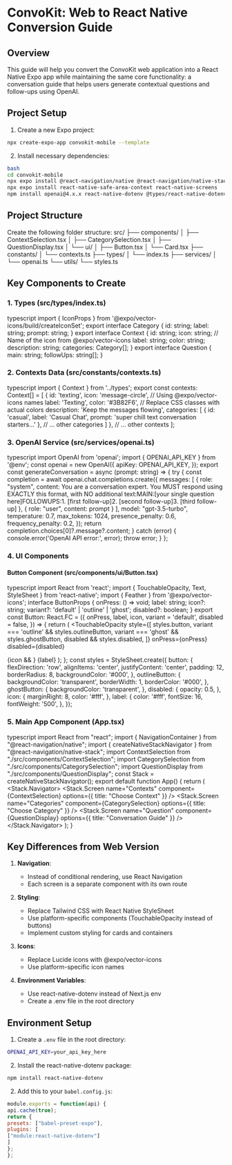 # ConvoKit: Web to React Native Conversion Guide

## Overview
This guide will help you convert the ConvoKit web application into a React Native Expo app while maintaining the same core functionality: a conversation guide that helps users generate contextual questions and follow-ups using OpenAI.

## Project Setup

1. Create a new Expo project:
```bash
npx create-expo-app convokit-mobile --template
```

2. Install necessary dependencies:
```bash
bash
cd convokit-mobile
npx expo install @react-navigation/native @react-navigation/native-stack
npx expo install react-native-safe-area-context react-native-screens
npm install openai@4.x.x react-native-dotenv @types/react-native-dotenv
```

## Project Structure
Create the following folder structure:
src/
├── components/
│ ├── ContextSelection.tsx
│ ├── CategorySelection.tsx
│ ├── QuestionDisplay.tsx
│ └── ui/
│ ├── Button.tsx
│ └── Card.tsx
├── constants/
│ └── contexts.ts
├── types/
│ └── index.ts
├── services/
│ └── openai.ts
└── utils/
└── styles.ts

## Key Components to Create

### 1. Types (src/types/index.ts)
typescript
import { IconProps } from '@expo/vector-icons/build/createIconSet';
export interface Category {
id: string;
label: string;
prompt: string;
}
export interface Context {
id: string;
icon: string; // Name of the icon from @expo/vector-icons
label: string;
color: string;
description: string;
categories: Category[];
}
export interface Question {
main: string;
followUps: string[];
}
### 2. Contexts Data (src/constants/contexts.ts)

typescript
import { Context } from '../types';
export const contexts: Context[] = [
{
id: 'texting',
icon: 'message-circle', // Using @expo/vector-icons names
label: 'Texting',
color: '#3B82F6', // Replace CSS classes with actual colors
description: 'Keep the messages flowing',
categories: [
{
id: 'casual',
label: 'Casual Chat',
prompt: 'super chill text conversation starters...'
},
// ... other categories
]
},
// ... other contexts
];
### 3. OpenAI Service (src/services/openai.ts)

typescript
import OpenAI from 'openai';
import { OPENAI_API_KEY } from '@env';
const openai = new OpenAI({
apiKey: OPENAI_API_KEY,
});
export const generateConversation = async (prompt: string) => {
try {
const completion = await openai.chat.completions.create({
messages: [
{
role: "system",
content: You are a conversation expert. You MUST respond using EXACTLY this format, with NO additional text:MAIN:[your single question here]FOLLOWUPS:1. [first follow-up]2. [second follow-up]3. [third follow-up]
},
{
role: "user",
content: prompt
}
],
model: "gpt-3.5-turbo",
temperature: 0.7,
max_tokens: 1024,
presence_penalty: 0.6,
frequency_penalty: 0.2,
});
return completion.choices[0]?.message?.content;
} catch (error) {
console.error('OpenAI API error:', error);
throw error;
}
};
### 4. UI Components

#### Button Component (src/components/ui/Button.tsx)
typescript
import React from 'react';
import { TouchableOpacity, Text, StyleSheet } from 'react-native';
import { Feather } from '@expo/vector-icons';
interface ButtonProps {
onPress: () => void;
label: string;
icon?: string;
variant?: 'default' | 'outline' | 'ghost';
disabled?: boolean;
}
export const Button: React.FC<ButtonProps> = ({
onPress,
label,
icon,
variant = 'default',
disabled = false,
}) => {
return (
<TouchableOpacity
style={[
styles.button,
variant === 'outline' && styles.outlineButton,
variant === 'ghost' && styles.ghostButton,
disabled && styles.disabled,
]}
onPress={onPress}
disabled={disabled}
>
{icon && <Feather name={icon} size={20} style={styles.icon} />}
<Text style={styles.label}>{label}</Text>
</TouchableOpacity>
);
};
const styles = StyleSheet.create({
button: {
flexDirection: 'row',
alignItems: 'center',
justifyContent: 'center',
padding: 12,
borderRadius: 8,
backgroundColor: '#000',
},
outlineButton: {
backgroundColor: 'transparent',
borderWidth: 1,
borderColor: '#000',
},
ghostButton: {
backgroundColor: 'transparent',
},
disabled: {
opacity: 0.5,
},
icon: {
marginRight: 8,
color: '#fff',
},
label: {
color: '#fff',
fontSize: 16,
fontWeight: '500',
},
});
### 5. Main App Component (App.tsx)


typescript
import React from "react";
import { NavigationContainer } from "@react-navigation/native";
import { createNativeStackNavigator } from "@react-navigation/native-stack";
import ContextSelection from "./src/components/ContextSelection";
import CategorySelection from "./src/components/CategorySelection";
import QuestionDisplay from "./src/components/QuestionDisplay";
const Stack = createNativeStackNavigator();
export default function App() {
return (
<NavigationContainer>
<Stack.Navigator>
<Stack.Screen
name="Contexts"
component={ContextSelection}
options={{ title: "Choose Context" }}
/>
<Stack.Screen
name="Categories"
component={CategorySelection}
options={{ title: "Choose Category" }}
/>
<Stack.Screen
name="Question"
component={QuestionDisplay}
options={{ title: "Conversation Guide" }}
/>
</Stack.Navigator>
</NavigationContainer>
);
}
## Key Differences from Web Version

1. **Navigation**: 
   - Instead of conditional rendering, use React Navigation
   - Each screen is a separate component with its own route

2. **Styling**:
   - Replace Tailwind CSS with React Native StyleSheet
   - Use platform-specific components (TouchableOpacity instead of buttons)
   - Implement custom styling for cards and containers

3. **Icons**:
   - Replace Lucide icons with @expo/vector-icons
   - Use platform-specific icon names

4. **Environment Variables**:
   - Use react-native-dotenv instead of Next.js env
   - Create a .env file in the root directory

## Environment Setup

1. Create a `.env` file in the root directory:
```bash
OPENAI_API_KEY=your_api_key_here
```

2. Install the react-native-dotenv package:
```bash
npm install react-native-dotenv
```

2. Add this to your `babel.config.js`:
```javascript
module.exports = function(api) {
api.cache(true);
return {
presets: ["babel-preset-expo"],
plugins: [
["module:react-native-dotenv"]
]
};
};
```


